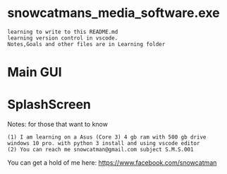 # snowcatmans_media_software.exe
    learning to write to this README.md
    learning version control in vscode.
    Notes,Goals and other files are in Learning folder
# Main GUI
# SplashScreen

Notes: for those that want to know
```
(1) I am learning on a Asus (Core 3) 4 gb ram with 500 gb drive
windows 10 pro. with python 3 install and using vscode editor
(2) You can reach me snowcatman@gmail.com subject S.M.S.001
```
You can get a hold of me here:  https://www.facebook.com/snowcatman
